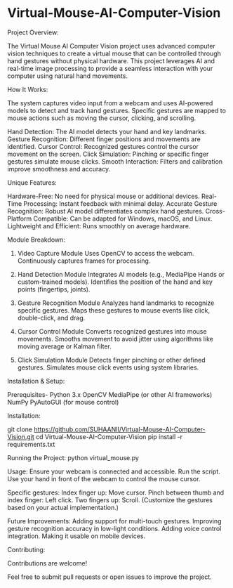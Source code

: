 ﻿# Virtual-Mouse-AI-Computer-Vision
Project Overview:

The Virtual Mouse AI Computer Vision project uses advanced computer vision techniques to create a virtual mouse that can be controlled through hand gestures without physical hardware. This project leverages AI and real-time image processing to provide a seamless interaction with your computer using natural hand movements.

How It Works:

The system captures video input from a webcam and uses AI-powered models to detect and track hand gestures. Specific gestures are mapped to mouse actions such as moving the cursor, clicking, and scrolling.

Hand Detection: The AI model detects your hand and key landmarks.
Gesture Recognition: Different finger positions and movements are identified.
Cursor Control: Recognized gestures control the cursor movement on the screen.
Click Simulation: Pinching or specific finger gestures simulate mouse clicks.
Smooth Interaction: Filters and calibration improve smoothness and accuracy.

Unique Features:

Hardware-Free: No need for physical mouse or additional devices.
Real-Time Processing: Instant feedback with minimal delay.
Accurate Gesture Recognition: Robust AI model differentiates complex hand gestures.
Cross-Platform Compatible: Can be adapted for Windows, macOS, and Linux.
Lightweight and Efficient: Runs smoothly on average hardware.

Module Breakdown:

1. Video Capture Module
Uses OpenCV to access the webcam.
Continuously captures frames for processing.

2. Hand Detection Module
Integrates AI models (e.g., MediaPipe Hands or custom-trained models).
Identifies the position of the hand and key points (fingertips, joints).

3. Gesture Recognition Module
Analyzes hand landmarks to recognize specific gestures.
Maps these gestures to mouse events like click, double-click, and drag.

4. Cursor Control Module
Converts recognized gestures into mouse movements.
Smooths movement to avoid jitter using algorithms like moving average or Kalman filter.

5. Click Simulation Module
Detects finger pinching or other defined gestures.
Simulates mouse click events using system libraries.

Installation & Setup:

Prerequisites-
Python 3.x
OpenCV
MediaPipe (or other AI frameworks)
NumPy
PyAutoGUI (for mouse control)

Installation:

git clone https://github.com/SUHAANII/Virtual-Mouse-AI-Computer-Vision.git
cd Virtual-Mouse-AI-Computer-Vision
pip install -r requirements.txt

Running the Project:  python virtual_mouse.py

Usage:
Ensure your webcam is connected and accessible.
Run the script.
Use your hand in front of the webcam to control the mouse cursor.

Specific gestures:
Index finger up: Move cursor.
Pinch between thumb and index finger: Left click.
Two fingers up: Scroll.
(Customize the gestures based on your actual implementation.)

Future Improvements:
Adding support for multi-touch gestures.
Improving gesture recognition accuracy in low-light conditions.
Adding voice control integration.
Making it usable on mobile devices.

Contributing:

Contributions are welcome!

Feel free to submit pull requests or open issues to improve the project.
